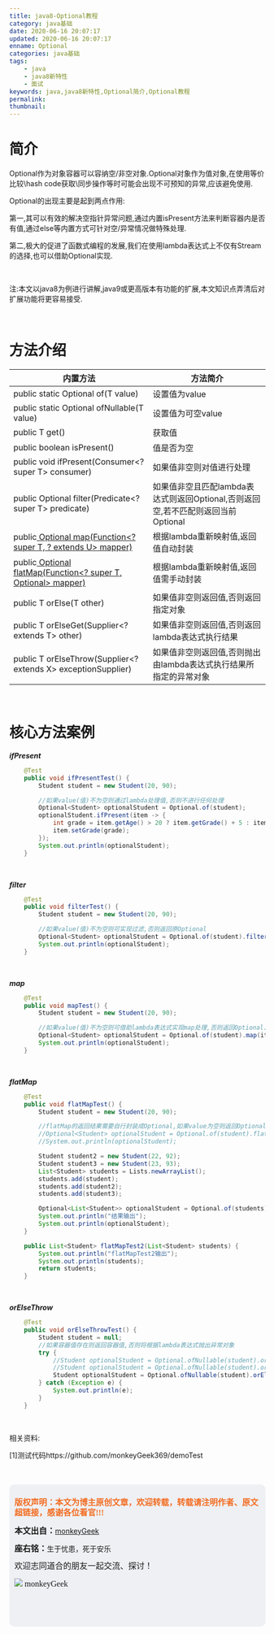 ```yaml
---
title: java8-Optional教程
category: java基础
date: 2020-06-16 20:07:17
updated: 2020-06-16 20:07:17
enname: Optional
categories: java基础
tags:
	- java
	- java8新特性
	- 面试
keywords: java,java8新特性,Optional简介,Optional教程
permalink:
thumbnail:
---
```


# 简介

Optional作为对象容器可以容纳空/非空对象.Optional对象作为值对象,在使用等价比较\hash code获取\同步操作等时可能会出现不可预知的异常,应该避免使用.<!--more-->

Optional的出现主要是起到两点作用:

第一,其可以有效的解决空指针异常问题,通过内置isPresent方法来判断容器内是否有值,通过else等内置方式可针对空/异常情况做特殊处理.

第二,极大的促进了函数式编程的发展,我们在使用lambda表达式上不仅有Stream的选择,也可以借助Optional实现.

</br>

注:本文以java8为例进行讲解,java9或更高版本有功能的扩展,本文知识点弄清后对扩展功能将更容易接受.

</br>

# 方法介绍



| 内置方法                                                     | 方法简介                                                     |
| ------------------------------------------------------------ | ------------------------------------------------------------ |
| public static <T> Optional<T> of(T value)                    | 设置值为value                                                |
| public static <T> Optional<T> ofNullable(T value)            | 设置值为可空value                                            |
| public T get()                                               | 获取值                                                       |
| public boolean isPresent()                                   | 值是否为空                                                   |
| public void ifPresent(Consumer<? super T> consumer)          | 如果值非空则对值进行处理                                     |
| public Optional<T> filter(Predicate<? super T> predicate)    | 如果值非空且匹配lambda表达式则返回Optional,否则返回空,若不匹配则返回当前Optional |
| public<U> Optional<U> map(Function<? super T, ? extends U> mapper) | 根据lambda重新映射值,返回值自动封装                          |
| public<U> Optional<U> flatMap(Function<? super T, Optional<U>> mapper) | 根据lambda重新映射值,返回值需手动封装                        |
| public T orElse(T other)                                     | 如果值非空则返回值,否则返回指定对象                          |
| public T orElseGet(Supplier<? extends T> other)              | 如果值非空则返回值,否则返回lambda表达式执行结果              |
| public <X extends Throwable> T orElseThrow(Supplier<? extends X> exceptionSupplier) | 如果值非空则返回值,否则抛出由lambda表达式执行结果所指定的异常对象 |



</br>

# 核心方法案例

***ifPresent***

```java
    @Test
    public void ifPresentTest() {
        Student student = new Student(20, 90);

        //如果value(值)不为空则通过lambda处理值,否则不进行任何处理
        Optional<Student> optionalStudent = Optional.of(student);
        optionalStudent.ifPresent(item -> {
            int grade = item.getAge() > 20 ? item.getGrade() + 5 : item.getGrade() - 1;
            item.setGrade(grade);
        });
        System.out.println(optionalStudent);
    }
```

</br>

***filter***

```java
    @Test
    public void filterTest() {
        Student student = new Student(20, 90);

        //如果value(值)不为空则可实现过滤,否则返回原Optional
        Optional<Student> optionalStudent = Optional.of(student).filter(item -> item.getGrade() > 90);
        System.out.println(optionalStudent);
    }
```

</br>

***map***

```java
    @Test
    public void mapTest() {
        Student student = new Student(20, 90);

        //如果value(值)不为空则可借助lambda表达式实现map处理,否则返回Optional.empty
        Optional<Student> optionalStudent = Optional.of(student).map(item -> new Student(item.getGrade(), item.getAge()));
        System.out.println(optionalStudent);
    }
```

</br>

***flatMap***

```java
    @Test
    public void flatMapTest() {
        Student student = new Student(20, 90);

        //flatMap的返回结果需要自行封装成Optional,如果value为空则返回Optional.empty
        //Optional<Student> optionalStudent = Optional.of(student).flatMap(item -> Optional.of(new Student(item.getGrade(), item.getAge())));
        //System.out.println(optionalStudent);

        Student student2 = new Student(22, 92);
        Student student3 = new Student(23, 93);
        List<Student> students = Lists.newArrayList();
        students.add(student);
        students.add(student2);
        students.add(student3);

        Optional<List<Student>> optionalStudent = Optional.of(students).flatMap(item -> Optional.of(this.flatMapTest2(item)));
        System.out.println("结果输出");
        System.out.println(optionalStudent);
    }

    public List<Student> flatMapTest2(List<Student> students) {
        System.out.println("flatMapTest2输出");
        System.out.println(students);
        return students;
    }
```

</br>

***orElseThrow***

```java
    @Test
    public void orElseThrowTest() {
        Student student = null;
        //如果容器值存在则返回容器值,否则将根据lambda表达式抛出异常对象
        try {
            //Student optionalStudent = Optional.ofNullable(student).orElseThrow(IllegalStateException::new);
            //Student optionalStudent = Optional.ofNullable(student).orElseThrow(Exception::new);
            Student optionalStudent = Optional.ofNullable(student).orElseThrow(() -> new Exception("错误"));
        } catch (Exception e) {
            System.out.println(e);
        }
    }
```

</br>

相关资料:

[1]测试代码https://github.com/monkeyGeek369/demoTest

</br>

</br>

<script>
var _hmt = _hmt || [];
(function() {
  var hm = document.createElement("script");
  hm.src = "https://hm.baidu.com/hm.js?2f798e6b269c8a40f12bef25d7f1876d";
  var s = document.getElementsByTagName("script")[0]; 
  s.parentNode.insertBefore(hm, s);
})();
</script>

<div style="height:260px; background-color:rgb(238,240,244); padding:10px;border-radius:10px;">
    <p style="color:#f36c21;font:bold 16px/20px 'kaiTi';">
      版权声明：本文为博主原创文章，欢迎转载，转载请注明作者、原文超链接，感谢各位看官!!!
    </p>
    <p>
      <span style="font:bold 16px/20px 'kaiTi';">本文出自：</span><a href="https://monkeyGeek369.github.io">monkeyGeek</a> 
    </p>
    <p>
      <span style="font:bold 16px/20px 'kaiTi';">座右铭：</span><span>生于忧患，死于安乐</span> 
    </p>
    <p>
      <span style="font:16px/20px 'kaiTi';">欢迎志同道合的朋友一起交流、探讨！</span> 
    </p>
    <img style="height:auto; width:auto;flot:left;" src="../../../../image/monkey64.png" /><span style="font:16px/20px 'kaiTi';flot:left;">   monkeyGeek</span>


